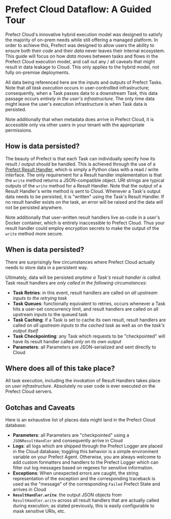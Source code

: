 # Prefect Cloud Dataflow: A Guided Tour

Prefect Cloud's innovative hybrid execution model was designed to satisfy the majority of on-prem needs while still offering a managed platform. In order to achieve this, Prefect was designed to allow users the ability to ensure both their _code_ and their _data_ never leaves their internal ecosystem.  This guide will focus on how _data_ moves between tasks and flows in the Prefect Cloud execution model, and call out any / all caveats that might result in data leakage to Cloud. This only applies to the hybrid model, not fully on-premise deployments.

All data being referenced here are the inputs and outputs of Prefect Tasks.  Note that _all task execution_ occurs in user-controllled infrastructure; consequently, when a Task passes data to a downstream Task, this data passage occurs _entirely in the user's infrastructure_.  The only time data might leave the user's execution infrastructure is when Task data is persisted.

Note additionally that when metadata does arrive in Prefect Cloud, it is accessible only via other users in your tenant with the appropriate permissions.

## How is data persisted?

The beauty of Prefect is that each Task can individually specify how its result / output should be handled.  This is achieved through the use of a [Prefect Result Handler](https://docs.prefect.io/guide/core_concepts/results.html#result-handlers), which is simply a Python class with a read / write interface.  The only requirement for a Result handler implementation is that the `write` method returns a JSON-compatible object. URI strings are typical outputs of the `write` method for a Result Handler.  Note that the output of a Result Handler's write method is sent to Cloud.  Whenever a Task's output data needs to be persisted, it is "written" using the Task's Result Handler.  If no result handler exists on the task, an error will be raised and the data will not be persisted anywhere.

Note additionally that user-written result handlers live as-code in a user's Docker container, which is entirely inaccessible to Prefect Cloud.  Thus your result handler could employ encryption secrets to make the output of the `write` method more secure.


## When is data persisted?

There are surprisingly few circumstances where Prefect Cloud actually needs to store data in a persistent way.

Ultimately, data will be persisted _anytime a Task's result handler is called_.  Task result handlers are _only called in the following circumstances_:
- **Task Retries**: in this event, result handlers are called on _all upstream inputs to the retrying task_
- **Task Queues**: functionally equivalent to retries, occurs whenever a Task hits a user-set concurrency limit, and result handlers are called on all upstream inputs to the queued task
- **Task Caching**: if a Task is set to cache its own result, result handlers are called on _all upstream inputs to the cached task_ as well as on the _task's output itself_
- **Task Checkpointing**: any Task which requests to be "checkpointed" will have its result handler called _only on its own output_
- **Parameters**: all Parameters are JSON-serialized and sent directly to Cloud


## Where does all of this take place?

All task execution, including the invokation of Result Handlers takes place on _user infrastructure_.  Absolutely no user code is ever executed on the Prefect Cloud servers.


## Gotchas and Caveats

Here is an exhaustive list of places data might land in the Prefect Cloud database:
- **Parameters**: all Parameters are "checkpointed" using a `JSONResultHandler` and consequently arrive in Cloud
- **Logs**: all logs which are shipped through the Prefect Logger are placed in the Cloud database; toggling this behavior is a simple environment variable on your Prefect Agent.  Otherwise, you are always welcome to add custom formatters and handlers to the Prefect Logger which can filter out log messages based on regexes for sensitive information.
- **Exceptions**: When unexpected errors are caught, the string representation of the exception and the corresponding traceback is used as the "message" of the corresponding `Failed` Prefect State and arrives in Cloud
- **`ResultHandler.write`**: the output JSON objects from `ResultHandler.write` across all result handlers that are actually called during execution; as stated previously, this is easily configurable to mask sensitive URIs, etc.
